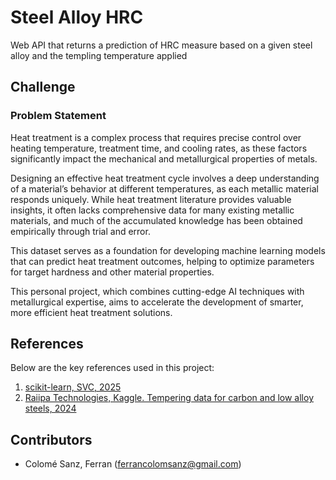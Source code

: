 # Steel Alloy HRC

Web API that returns a prediction of HRC measure based on a given steel alloy and the templing temperature applied

## Challenge

### Problem Statement

Heat treatment is a complex process that requires precise control over heating temperature, treatment time, and cooling rates, as these factors significantly impact the mechanical and metallurgical properties of metals.

Designing an effective heat treatment cycle involves a deep understanding of a material’s behavior at different temperatures, as each metallic material responds uniquely. While heat treatment literature provides valuable insights, it often lacks comprehensive data for many existing metallic materials, and much of the accumulated knowledge has been obtained empirically through trial and error.

This dataset serves as a foundation for developing machine learning models that can predict heat treatment outcomes, helping to optimize parameters for target hardness and other material properties.

This personal project, which combines cutting-edge AI techniques with metallurgical expertise, aims to accelerate the development of smarter, more efficient heat treatment solutions.


## References

Below are the key references used in this project:

1. [scikit-learn, SVC, 2025](https://scikit-learn.org/stable/modules/generated/sklearn.svm.SVC.html)
2. [Raiipa Technologies, Kaggle. Tempering data for carbon and low alloy steels, 2024](https://www.kaggle.com/datasets/rgerschtzsauer/tempering-data-for-carbon-and-low-alloy-steels)

## Contributors

* Colomé Sanz, Ferran ([ferrancolomsanz@gmail.com](mailto:ferrancolomsanz@gmail.com))
